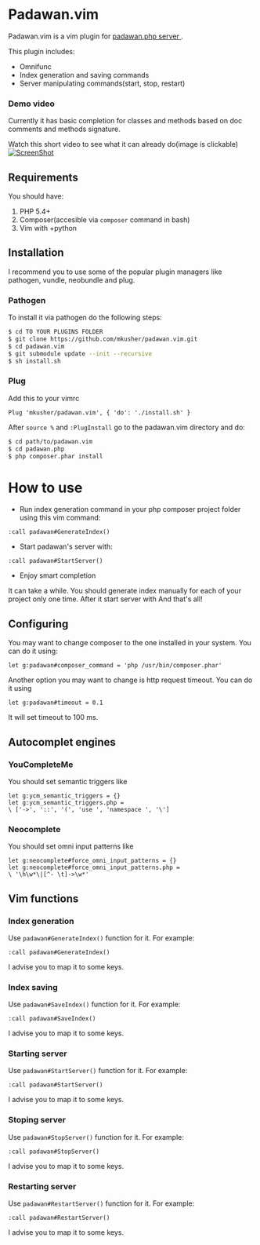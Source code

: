 Padawan.vim
===========

Padawan.vim is a vim plugin for [padawan.php server
](https://github.com/mkusher/padawan.php).

This plugin includes:
- Omnifunc
- Index generation and saving commands
- Server manipulating commands(start, stop, restart)

### Demo video

Currently it has basic completion for classes and methods based on doc comments
and methods signature.

Watch this short video to see what it can already do(image is clickable)
[![ScreenShot](http://i1.ytimg.com/vi/Y54P2N1T6-I/maxresdefault.jpg)](https://www.youtube.com/watch?v=Y54P2N1T6-I)

Requirements
------------

You should have:

1. PHP 5.4+
2. Composer(accesible via `composer` command in bash)
3. Vim with +python

Installation
------------

I recommend you to use some of the popular plugin managers like pathogen,
vundle, neobundle and plug.

### Pathogen

To install it via pathogen do the following steps:
```bash
$ cd TO YOUR PLUGINS FOLDER
$ git clone https://github.com/mkusher/padawan.vim.git
$ cd padawan.vim
$ git submodule update --init --recursive
$ sh install.sh
```

### Plug
Add this to your vimrc
```vim
Plug 'mkusher/padawan.vim', { 'do': './install.sh' }
```

After `source %` and `:PlugInstall` go to the padawan.vim directory and do:

```bash
$ cd path/to/padawan.vim
$ cd padawan.php
$ php composer.phar install
```

How to use
==========

- Run index generation command in your php composer
project folder using this vim command:
```vim
:call padawan#GenerateIndex()
```
- Start padawan's server with:
```vim
:call padawan#StartServer()
```
- Enjoy smart completion

It can take a while. You should generate index manually for each of your
project only one time. After it start server with
And that's all!

Configuring
-----------

You may want to change composer to the one installed in your system.
You can do it using:
```vim
let g:padawan#composer_command = 'php /usr/bin/composer.phar'
```
Another option you may want to change is http request timeout.
You can do it using
```vim
let g:padawan#timeout = 0.1
```
It will set timeout to 100 ms.

Autocomplet engines
-------------------

### YouCompleteMe

You should set semantic triggers like
```vim
let g:ycm_semantic_triggers = {}
let g:ycm_semantic_triggers.php =
\ ['->', '::', '(', 'use ', 'namespace ', '\']
```

### Neocomplete

You should set omni input patterns like
```vim
let g:neocomplete#force_omni_input_patterns = {}
let g:neocomplete#force_omni_input_patterns.php =
\ '\h\w*\|[^- \t]->\w*'
```

Vim functions
-------------

### Index generation
Use `padawan#GenerateIndex()` function for it. For example:
```vim
:call padawan#GenerateIndex()
```
I advise you to map it to some keys.

### Index saving
Use `padawan#SaveIndex()` function for it. For example:
```vim
:call padawan#SaveIndex()
```
I advise you to map it to some keys.

### Starting server
Use `padawan#StartServer()` function for it. For example:
```vim
:call padawan#StartServer()
```
I advise you to map it to some keys.

### Stoping server
Use `padawan#StopServer()` function for it. For example:
```vim
:call padawan#StopServer()
```
I advise you to map it to some keys.

### Restarting server
Use `padawan#RestartServer()` function for it. For example:
```vim
:call padawan#RestartServer()
```
I advise you to map it to some keys.

